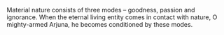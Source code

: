 Material nature consists of three modes – goodness, passion and ignorance. When the eternal living entity comes in contact with nature, O mighty-armed Arjuna, he becomes conditioned by these modes.